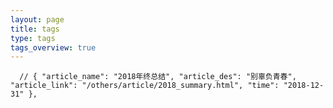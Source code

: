 ```yaml
---
layout: page
title: tags
type: tags
tags_overview: true
---
```

      // { "article_name": "2018年终总结", "article_des": "别辜负青春", "article_link": "/others/article/2018_summary.html", "time": "2018-12-31" },
